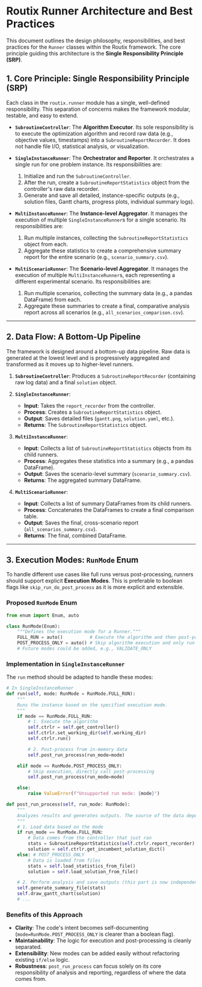 # Routix Runner Architecture and Best Practices

This document outlines the design philosophy, responsibilities, and best practices for the `Runner` classes within the Routix framework. The core principle guiding this architecture is the **Single Responsibility Principle (SRP)**.

## 1. Core Principle: Single Responsibility Principle (SRP)

Each class in the `routix.runner` module has a single, well-defined responsibility. This separation of concerns makes the framework modular, testable, and easy to extend.

- **`SubroutineController`**: The **Algorithm Executor**. Its sole responsibility is to execute the optimization algorithm and record raw data (e.g., objective values, timestamps) into a `SubroutineReportRecorder`. It does not handle file I/O, statistical analysis, or visualization.

- **`SingleInstanceRunner`**: The **Orchestrator and Reporter**. It orchestrates a single run for one problem instance. Its responsibilities are:
    1. Initialize and run the `SubroutineController`.
    2. After the run, create a `SubroutineReportStatistics` object from the controller's raw data recorder.
    3. Generate and save all detailed, instance-specific outputs (e.g., solution files, Gantt charts, progress plots, individual summary logs).

- **`MultiInstanceRunner`**: The **Instance-level Aggregator**. It manages the execution of multiple `SingleInstanceRunner`s for a single scenario. Its responsibilities are:
    1. Run multiple instances, collecting the `SubroutineReportStatistics` object from each.
    2. Aggregate these statistics to create a comprehensive summary report for the entire scenario (e.g., `scenario_summary.csv`).

- **`MultiScenarioRunner`**: The **Scenario-level Aggregator**. It manages the execution of multiple `MultiInstanceRunner`s, each representing a different experimental scenario. Its responsibilities are:
    1. Run multiple scenarios, collecting the summary data (e.g., a pandas DataFrame) from each.
    2. Aggregate these summaries to create a final, comparative analysis report across all scenarios (e.g., `all_scenarios_comparison.csv`).

---

## 2. Data Flow: A Bottom-Up Pipeline

The framework is designed around a bottom-up data pipeline. Raw data is generated at the lowest level and is progressively aggregated and transformed as it moves up to higher-level runners.

1. **`SubroutineController`**: Produces a `SubroutineReportRecorder` (containing raw log data) and a final `solution` object.

2. **`SingleInstanceRunner`**:
    - **Input**: Takes the `report_recorder` from the controller.
    - **Process**: Creates a `SubroutineReportStatistics` object.
    - **Output**: Saves detailed files (`gantt.png`, `solution.yaml`, etc.).
    - **Returns**: The `SubroutineReportStatistics` object.

3. **`MultiInstanceRunner`**:
    - **Input**: Collects a list of `SubroutineReportStatistics` objects from its child runners.
    - **Process**: Aggregates these statistics into a summary (e.g., a pandas DataFrame).
    - **Output**: Saves the scenario-level summary (`scenario_summary.csv`).
    - **Returns**: The aggregated summary DataFrame.

4. **`MultiScenarioRunner`**:
    - **Input**: Collects a list of summary DataFrames from its child runners.
    - **Process**: Concatenates the DataFrames to create a final comparison table.
    - **Output**: Saves the final, cross-scenario report (`all_scenarios_summary.csv`).
    - **Returns**: The final, combined DataFrame.

---

## 3. Execution Modes: `RunMode` Enum

To handle different use cases like full runs versus post-processing, runners should support explicit **Execution Modes**. This is preferable to boolean flags like `skip_run_do_post_process` as it is more explicit and extensible.

### Proposed `RunMode` Enum

```python
from enum import Enum, auto

class RunMode(Enum):
    """Defines the execution mode for a Runner."""
    FULL_RUN = auto()          # Execute the algorithm and then post-process the results.
    POST_PROCESS_ONLY = auto() # Skip algorithm execution and only run the post-processing step on existing data.
    # Future modes could be added, e.g., VALIDATE_ONLY
```

### Implementation in `SingleInstanceRunner`

The `run` method should be adapted to handle these modes:

```python
# In SingleInstanceRunner
def run(self, mode: RunMode = RunMode.FULL_RUN):
    """
    Runs the instance based on the specified execution mode.
    """
    if mode == RunMode.FULL_RUN:
        # 1. Execute the algorithm
        self.ctrlr = self.get_controller()
        self.ctrlr.set_working_dir(self.working_dir)
        self.ctrlr.run()

        # 2. Post-process from in-memory data
        self.post_run_process(run_mode=mode)

    elif mode == RunMode.POST_PROCESS_ONLY:
        # Skip execution, directly call post-processing
        self.post_run_process(run_mode=mode)

    else:
        raise ValueError(f"Unsupported run mode: {mode}")

def post_run_process(self, run_mode: RunMode):
    """
    Analyzes results and generates outputs. The source of the data depends on the run_mode.
    """
    # 1. Load data based on the mode
    if run_mode == RunMode.FULL_RUN:
        # Data comes from the controller that just ran
        stats = SubroutineReportStatistics(self.ctrlr.report_recorder)
        solution = self.ctrlr.get_incumbent_solution_dict()
    else: # POST_PROCESS_ONLY
        # Data is loaded from files
        stats = self.load_statistics_from_file()
        solution = self.load_solution_from_file()

    # 2. Perform analysis and save outputs (this part is now independent of the data source)
    self.generate_summary_file(stats)
    self.draw_gantt_chart(solution)
    # ...
```

### Benefits of this Approach

- **Clarity**: The code's intent becomes self-documenting (`mode=RunMode.POST_PROCESS_ONLY` is clearer than a boolean flag).
- **Maintainability**: The logic for execution and post-processing is cleanly separated.
- **Extensibility**: New modes can be added easily without refactoring existing `if/else` logic.
- **Robustness**: `post_run_process` can focus solely on its core responsibility of analysis and reporting, regardless of where the data comes from.
